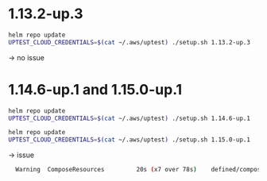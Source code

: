 
# 1.13.2-up.3
```bash
helm repo update
UPTEST_CLOUD_CREDENTIALS=$(cat ~/.aws/uptest) ./setup.sh 1.13.2-up.3
```

-> no issue

# 1.14.6-up.1 and 1.15.0-up.1
```bash
helm repo update
UPTEST_CLOUD_CREDENTIALS=$(cat ~/.aws/uptest) ./setup.sh 1.14.6-up.1
```

```bash
helm repo update
UPTEST_CLOUD_CREDENTIALS=$(cat ~/.aws/uptest) ./setup.sh 1.15.0-up.1
```

-> issue

```bash
  Warning  ComposeResources         20s (x7 over 78s)    defined/compositeresourcedefinition.apiextensions.crossplane.io  cannot compose resources: cannot parse base template of composed resource "iam": cannot change the kind or group of a composed resource from iam.aws.crossplane.io/v1beta1, Kind=Role to iam.aws.upbound.io/v1beta1, Kind=Role (possible composed resource template mismatch)
```
